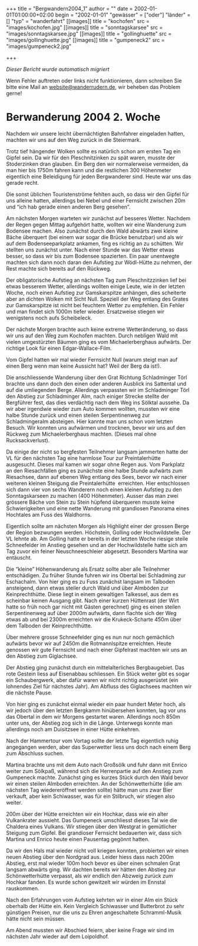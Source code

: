 +++
title = "Bergwandern2004_1"
author = ""
date = 2002-01-01T01:00:00+02:00
begin = "2002-01-01"
"gewässer" = ["oder"]
"länder" = []
"typ" = "wanderfahrt"
[[images]]
title = "kochofen"
src = "images/kochofen.jpg"
[[images]]
title = "sonntagskarsee"
src = "images/sonntagskarsee.jpg"
[[images]]
title = "gollinghuette"
src = "images/gollinghuette.jpg"
[[images]]
title = "gumpeneck2"
src = "images/gumpeneck2.jpg"

+++


*Dieser Bericht wurde automatisch migriert*

Wenn Fehler auftreten oder links nicht funktionieren, dann schreiben Sie bitte eine Mail an website@wanderrudern.de, wir beheben das Problem gerne!



# Berwanderung 2004 2. Woche


Nachdem wir unsere leicht übernächtigten Bahnfahrer eingeladen hatten, machten wir uns auf den Weg zurück in die Steiermark.

Trotz tief hängender Wolken sollte es natürlich schon am ersten Tag ein Gipfel sein. Da wir für den Pleschnitzinken zu spät waren, musste der Stoderzinken dran glauben. Ein Berg den wir normalerweise vermeiden, da man hier bis 1750m fahren kann und die restlichen 300 Höhenmeter eigentlich eine Beleidigung für jeden Bergwanderer sind. Heute war uns das gerade recht.

Die sonst üblichen Touristenströme fehlten auch, so dass wir den Gipfel für uns alleine hatten, allerdings bei Nebel und einer Fernsicht zwischen 20m und “ich hab gerade einen anderen Berg gesehen”.

Am nächsten Morgen warteten wir zunächst auf besseres Wetter. Nachdem der Regen gegen Mittag aufgehört hatte, wollten wir eine Wanderung zum Bodensee machen. Also zunächst durch den Wald abwärts zwei kleine Bäche überquert (bei einem war sogar die Brücke benutzbar) und als wir auf dem Bodenseeparkplatz ankamen, fing es richtig an zu schütten. Wir stellten uns zunächst unter. Nach einer Stunde war das Wetter etwas besser, so dass wir bis zum Bodensee spazierten. Ein paar unentwegte machten sich dann noch daran den Aufstieg zur Wödl-Hütte zu nehmen, der Rest machte sich bereits auf den Rückweg.

Der obligatorische Aufstieg an nächsten Tag zum Pleschnitzzinken lief bei etwas besserem Wetter, allerdings wollten einige Leute, wie in der letzten Woche, noch einen Aufstieg zur Gamskarspitze anhängen, dies scheiterte aber an dichten Wolken mit Sicht Null. Speziell der Weg entlang des Grates zur Gamskarspitze ist nicht bei feuchtem Wetter zu empfehlen. Ein Fehler und man findet sich 1000m tiefer wieder. Ersatzweise stiegen wir wenigstens noch aufs Scheibeleck.

Der nächste Morgen brachte auch keine extreme Wetteränderung, so dass wir uns auf den Weg zum Kochofen machten. Durch nebligen Wald mit vielen umgestürzten Bäumen ging es vom Michaelerberghaus aufwärts. Der richtige Look für einen Edgar-Wallace-Film.

Vom Gipfel hatten wir mal wieder Fernsicht Null (warum steigt man auf einen Berg wenn man keine Aussicht hat? Weil der Berg da ist!).

Die anschliessende Wanderung über den Grat Richtung Schladminger Törl brachte uns dann doch den einen oder anderen Ausblick ins Sattental und auf die umliegenden Berge. Allerdings verpassten wir im Schladminger Törl den Abstieg zur Schladminger Alm, nach einiger Strecke stellte der Bergführer fest, das dies verdächtig nach dem Weg ins Sölktal aussehe. Da wir aber irgendwie wieder zum Auto kommen wollten, mussten wir eine halbe Stunde zurück und einen steilen Serpentinenweg zur Schladmingeralm absteigen. Hier kannte man uns schon vom letzten Besuch. Wir konnten uns aufwärmen und trocknen, bevor wir uns auf den Rückweg zum Michaelerberghaus machten. (Dieses mal ohne Rucksackverlust).

Da einige der nicht so bergfesten Teilnehmer langsam jammerten hatte der VL für den nächsten Tag eine harmlose Tour zur Preintalerhütte ausgesucht. Dieses mal kamen wir sogar ohne Regen aus. Vom Parkplatz an den Riesachfällen ging es zunächste eine halbe Stunde aufwärts zum Riesachsee, dann auf ebenen Weg entlang des Sees, bevor wir nach einer weiteren kleinen Steigung die Preintalerhütte  erreichten. Hier entschlossen sich dann vier von sechs Wanderern noch einen kleinen Aufstieg zu den Sonntagskarseen zu machen (400 Höhenmeter). Ausser das man zwei grössere Bäche von Stein zu Stein hüpfend überqueren musste keine Schwierigkeiten und eine nette Wanderung mit grandiosen Panorama eines Hochtales am Fuss des Waldhorns.

Eigentlich sollte am nächsten Morgen als Highlight einer der grossen Berge der Region bezwungen werden. Höchstein, Golling oder Hochwildstelle. Der VL lehnte ab. Am Golling hatte er bereits in der letzten Woche riesige steile Schneefelder im Anstieg gesehen und an der Hochwildstelle hatte sich am Tag zuvor ein feiner Neuschneeschleier abgesetzt. Besonders Martina war entäuscht.

Die “kleine” Höhenwanderung als Ersatz sollte aber alle Teilnehmer entschädigen. Zu früher Stunde fuhren wir ins Obertal bei Schladming zur Eschachalm. Von hier ging es zu Fuss zunächst langsam im Talboden ansteigend, dann etwas steiler durch Wald und über Almböden zur Keinprechthütte. Diese liegt in einem gewaltigen Talkessel, aus dem es scheinbar keinen Ausgang gibt. Nach einer kurzen Hüttenrast (der Wirt hatte so früh noch gar nicht mit Gästen gerechnet) ging es einen steilen Serpentinenweg auf über 2000m aufwärts, dann flachte sich der Weg etwas ab und bei 2300m erreichten wir die Krukeck-Scharte 450m über dem Talboden der Keinprechthütte.

Über mehrere grosse Schneefelder ging es nun nur noch gemächlich aufwärts bevor wir auf 2450m die Rotmannlspitze erreichten. Heute genossen wir gute Fernsicht und nach einer Gipfelrast machten wir uns an den Abstieg zum Giglachsee.

Der Abstieg ging zunächst durch ein mittelalterliches Bergbaugebiet. Das rote Gestein liess auf Eisenabbau schliessen. Ein Stück weiter gibt es sogar ein Schaubergwerk, aber dafür waren wir nicht richtig ausgerüstet (ein lohnendes Ziel für nächstes Jahr). Am Abfluss des Giglachsees machten wir die nächste Pause.

Von hier ging es zunächst einmal wieder ein paar hundert Meter hoch, als wir jedoch über den letzten Bergkamm hinübersehen konnten, lag vor uns das Obertal in dem wir Morgens gestartet waren. Allerdings noch 850m unter uns, der Abstieg zog sich in die Länge. Unterwegs konnte man allerdings noch am Duisitzsee in einer Hütte einkehren.

Nach der Hammertour vom Vortag sollte der letzte Tag eigentlich ruhig angegangen werden, aber das Superwetter liess uns doch nach einem Berg zum Abschluss suchen.

Martina brachte uns mit dem Auto nach Großsölk und fuhr dann mit Enrico weiter zum Sölkpaß, während sich die Herrenpartie auf den Anstieg zum Gumpeneck machte. Zunächst ging es kurzes Stück durch den Wald bevor wir einen steilen Almboden erreichten. An der Schönwetterhütte (die am nächsten Tag wiedereröffnet werden sollte) hätte man uns zwar Bier verkauft, aber kein Schiwasser, was für ein Stilbruch, wir stiegen also weiter.

200m über der Hütte erreichten wir ein Hochkar, dass wie ein alter Vulkankrater aussieht. Das Gumpeneck umschliesst dieses Tal wie die Chaldera eines Vulkans. Wir stiegen über den Westgrat in gemütlicher Steigung zum Gipfel. Bei grandioser Fernsicht bedauerten wir, dass sich Martina und Enrico heute einen Pausentag gegönnt hatten.

Da wir den Hals mal wieder nicht voll kriegen konnten, probierten wir einen neuen Abstieg über den Nordgrad aus. Leider hiess dass nach 200m Abstieg, erst mal wieder 100m hoch bevor es über einen schmalen Grat langsam abwärts ging. Wir dachten bereits wir hätten den Abstieg zur Schönwetterhütte verpasst, als wir endlich den Abzweig zurück zum Hochkar fanden. Es wurde schon gewitzelt wir würden im Ennstal rauskommen.

Nach den Erfahrungen vom Aufstieg kehrten wir in einer Alm ein Stück oberhalb der Hütte ein. Kein Vergleich Schiwasser und Butterbrot zu sehr günstigen Preisen, nur die uns zu Ehren angeschaltete Schramml-Musik hätte nicht sein müssen.

Am Abend mussten wir Abschied feiern, aber keine Frage wir sind im nächsten Jahr wieder auf dem Loipoldhof.